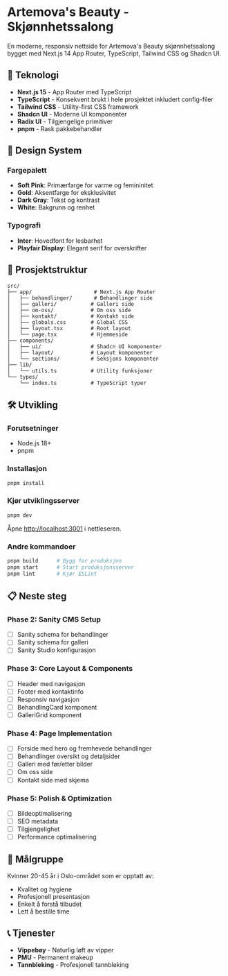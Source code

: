 # Artemova's Beauty - Skjønnhetssalong

En moderne, responsiv nettside for Artemova's Beauty skjønnhetssalong bygget med Next.js 14 App Router, TypeScript, Tailwind CSS og Shadcn UI.

## 🚀 Teknologi

- **Next.js 15** - App Router med TypeScript
- **TypeScript** - Konsekvent brukt i hele prosjektet inkludert config-filer
- **Tailwind CSS** - Utility-first CSS framework
- **Shadcn UI** - Moderne UI komponenter
- **Radix UI** - Tilgjengelige primitiver
- **pnpm** - Rask pakkebehandler

## 🎨 Design System

### Fargepalett
- **Soft Pink**: Primærfarge for varme og femininitet
- **Gold**: Aksentfarge for eksklusivitet
- **Dark Gray**: Tekst og kontrast
- **White**: Bakgrunn og renhet

### Typografi
- **Inter**: Hovedfont for lesbarhet
- **Playfair Display**: Elegant serif for overskrifter

## 📁 Prosjektstruktur

```
src/
├── app/                    # Next.js App Router
│   ├── behandlinger/       # Behandlinger side
│   ├── galleri/           # Galleri side
│   ├── om-oss/            # Om oss side
│   ├── kontakt/           # Kontakt side
│   ├── globals.css        # Global CSS
│   ├── layout.tsx         # Root layout
│   └── page.tsx           # Hjemmeside
├── components/
│   ├── ui/                # Shadcn UI komponenter
│   ├── layout/            # Layout komponenter
│   └── sections/          # Seksjons komponenter
├── lib/
│   └── utils.ts           # Utility funksjoner
└── types/
    └── index.ts           # TypeScript typer
```

## 🛠️ Utvikling

### Forutsetninger
- Node.js 18+
- pnpm

### Installasjon
```bash
pnpm install
```

### Kjør utviklingsserver
```bash
pnpm dev
```

Åpne [http://localhost:3001](http://localhost:3001) i nettleseren.

### Andre kommandoer
```bash
pnpm build      # Bygg for produksjon
pnpm start      # Start produksjonsserver
pnpm lint       # Kjør ESLint
```

## 📋 Neste steg

### Phase 2: Sanity CMS Setup
- [ ] Sanity schema for behandlinger
- [ ] Sanity schema for galleri
- [ ] Sanity Studio konfigurasjon

### Phase 3: Core Layout & Components
- [ ] Header med navigasjon
- [ ] Footer med kontaktinfo
- [ ] Responsiv navigasjon
- [ ] BehandlingCard komponent
- [ ] GalleriGrid komponent

### Phase 4: Page Implementation
- [ ] Forside med hero og fremhevede behandlinger
- [ ] Behandlinger oversikt og detaljsider
- [ ] Galleri med før/etter bilder
- [ ] Om oss side
- [ ] Kontakt side med skjema

### Phase 5: Polish & Optimization
- [ ] Bildeoptimalisering
- [ ] SEO metadata
- [ ] Tilgjengelighet
- [ ] Performance optimalisering

## 🎯 Målgruppe

Kvinner 20-45 år i Oslo-området som er opptatt av:
- Kvalitet og hygiene
- Profesjonell presentasjon
- Enkelt å forstå tilbudet
- Lett å bestille time

## 📞 Tjenester

- **Vippebøy** - Naturlig løft av vipper
- **PMU** - Permanent makeup
- **Tannbleking** - Profesjonell tannbleking
